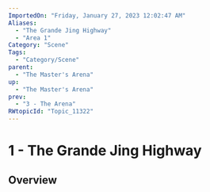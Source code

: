 ```yaml
---
ImportedOn: "Friday, January 27, 2023 12:02:47 AM"
Aliases:
  - "The Grande Jing Highway"
  - "Area 1"
Category: "Scene"
Tags:
  - "Category/Scene"
parent:
  - "The Master's Arena"
up:
  - "The Master's Arena"
prev:
  - "3 - The Arena"
RWtopicId: "Topic_11322"
---
```

# 1 - The Grande Jing Highway
## Overview
